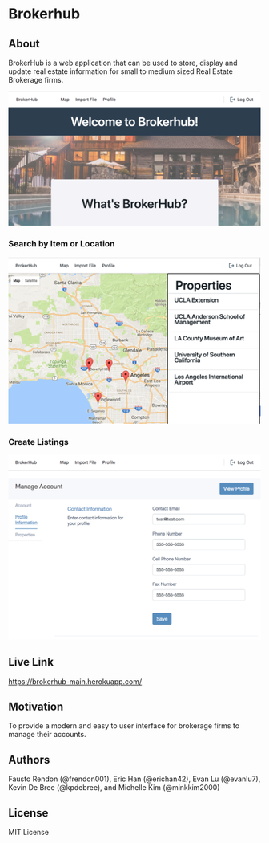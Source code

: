 # Brokerhub

## About

BrokerHub is a web application that can be used to store, display and update real estate information for small to medium sized Real Estate Brokerage firms.

![fruitdropscreenshot](github/brokerhub1.png)

### Search by Item or Location
![fruitdropscreenshot](github/brokerhub2.png)

### Create Listings
![fruitdropscreenshot](github/brokerhub3.png)

## Live Link

https://brokerhub-main.herokuapp.com/

## Motivation

To provide a modern and easy to user interface for brokerage firms to manage their accounts.


## Authors

Fausto Rendon (@frendon001), Eric Han (@erichan42), Evan Lu (@evanlu7), Kevin De Bree (@kpdebree), and Michelle Kim (@minkkim2000)


## License

MIT License

